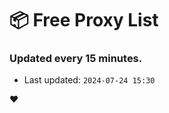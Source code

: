 # :package: Free Proxy List
### Updated every 15 minutes.

- Last updated: `2024-07-24 15:30`

:heart:
